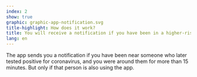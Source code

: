 ```yaml
---
index: 2
show: true
graphic: graphic-app-notification.svg
title-highlight: How does it work?
title: You will receive a notification if you have been in a higher-risk situation.
lang: en
---
```

The app sends you a notification if you have been near someone who later tested positive for coronavirus, and you were around them for more than 15 minutes. But only if that person is also using the app.
